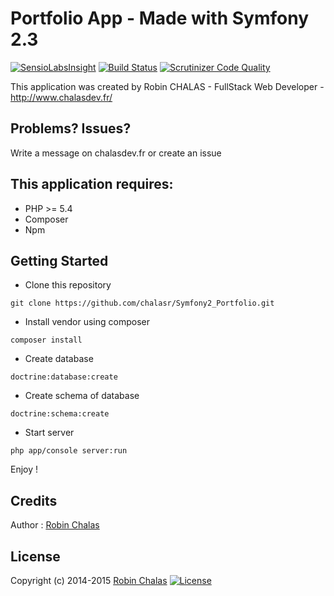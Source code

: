 Portfolio App - Made with Symfony 2.3
================

[![SensioLabsInsight](https://insight.sensiolabs.com/projects/4fbc5334-d1e5-4b41-bd3b-b749b18170c8/mini.png)](https://insight.sensiolabs.com/projects/4fbc5334-d1e5-4b41-bd3b-b749b18170c8)
[![Build Status](https://travis-ci.org/laravel/framework.svg)](https://travis-ci.org/chalasr/Symfony2_Portfolio)
[![Scrutinizer Code Quality](https://scrutinizer-ci.com/g/chalasr/Symfony2_Portfolio/badges/quality-score.png?b=master)](https://scrutinizer-ci.com/g/chalasr/Symfony2_Portfolio/?branch=master)

This application was created by Robin CHALAS - FullStack Web Developer -  http://www.chalasdev.fr/

Problems? Issues?
--------------

Write a message on chalasdev.fr or create an issue

This application requires:
-------------

- PHP >= 5.4
- Composer
- Npm

Getting Started
---------------

 - Clone this repository

 ``` git clone https://github.com/chalasr/Symfony2_Portfolio.git ```

 - Install vendor using composer

 ``` composer install ```

 - Create database

 ``` doctrine:database:create ```

 - Create schema of database

 ``` doctrine:schema:create ```

 - Start server

 ``` php app/console server:run ```

Enjoy !

Credits
-------

Author : [Robin Chalas](http://www.chalasdev.fr/)

License
-------

Copyright (c) 2014-2015 [Robin Chalas](http://www.chaladev.fr/) [![License](http://img.shields.io/:license-gpl3-blue.svg)](http://www.gnu.org/licenses/gpl-3.0.html)

